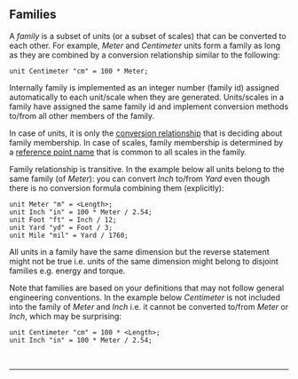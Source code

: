 ## Families

A _family_ is a subset of units (or a subset of scales) that can be converted to each other. For example, _Meter_ and _Centimeter_ units form a family as long as they are combined by a conversion relationship similar to the following:

```JS
unit Centimeter "cm" = 100 * Meter;
```

Internally family is implemented as an integer number (family id) assigned automatically to each unit/scale when they are generated. Units/scales in a family have assigned the same family id and implement conversion methods to/from all other members of the family.

In case of units, it is only the [conversion relationship](./Definitions.md) that is deciding about family membership. In case of scales, family membership is determined by a [reference point name](./Definitions.md) that is common to all scales in the family.

Family relationship is transitive. In the example below all units belong to the same family (of _Meter_): you can convert _Inch_ to/from _Yard_ even though there is no conversion formula combining them (explicitly):

```JS
unit Meter "m" = <Length>; 
unit Inch "in" = 100 * Meter / 2.54;
unit Foot "ft" = Inch / 12;
unit Yard "yd" = Foot / 3;
unit Mile "mil" = Yard / 1760;
```

All units in a family have the same dimension but the reverse statement might not be true i.e. units of the same dimension might belong to disjoint families e.g. energy and torque.

Note that families are based on your definitions that may not follow general engineering conventions. In the example below _Centimeter_ is not included into the family of _Meter_ and _Inch_ i.e. it cannot be converted to/from _Meter_ or _Inch_, which may be surprising:

```JS
unit Centimeter "cm" = 100 * <Length>;
unit Inch "in" = 100 * Meter / 2.54;
```

<br/>

----